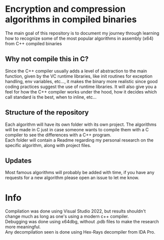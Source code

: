 # Encryption and compression algorithms in compiled binaries
The main goal of this repository is to document my journey through learning how to recognize some of the most popular algorithms in assembly (x64) from C++ compiled binaries

## Why not compile this in C?
Since the C++ compiler usually adds a level of abstraction to the main function, given by the VC runtime libraries, like init routines for exception handling, env variables, etc..., it makes the binary more realistic since good coding practices suggest the use of runtime libraries.
It will also give you a feel for how the C++ compiler works under the hood, how it decides which call standard is the best, when to inline, etc...

## Structure of the repository
Each algorithm will have its own folder with its own project. 
The algorithms will be made in C just in case someone wants to compile them with a C compiler to see the differences with a C++ program.  
Each folder will contain a Readme regarding my personal research on the specific algorithm, along with project files. 

## Updates
Most famous algorithms will probably be added with time, if you have any requests for a new algorithm please open an issue to let me know.

# Info
Compilation was done using Visual Studio 2022, but results shouldn't change much as long as one's using a modern c++ compiler.  
Debugging was done using x64dbg, without .pdb files to make the research more meaningful.  
Any decompilation seen is done using Hex-Rays decompiler from IDA Pro.  
